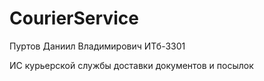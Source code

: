 # CourierService
<p>Пуртов Даниил Владимирович ИТб-3301</p>
<p>ИС курьерской службы доставки документов и посылок</p>
